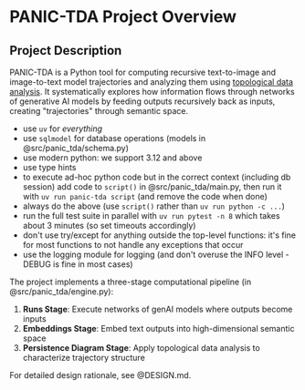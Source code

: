 # PANIC-TDA Project Overview

## Project Description

PANIC-TDA is a Python tool for computing recursive text-to-image and
image-to-text model trajectories and analyzing them using
[topological data analysis](https://en.wikipedia.org/wiki/Topological_data_analysis).
It systematically explores how information flows through networks of generative
AI models by feeding outputs recursively back as inputs, creating "trajectories"
through semantic space.

- use `uv` for _everything_
- use `sqlmodel` for database operations (models in @src/panic_tda/schema.py)
- use modern python: we support 3.12 and above
- use type hints
- to execute ad-hoc python code but in the correct context (including db
  session) add code to `script()` in @src/panic_tda/main.py, then run it with
  `uv run panic-tda script` (and remove the code when done)
- always do the above (use `script()` rather than `uv run python -c ...`)
- run the full test suite in parallel with `uv run pytest -n 8` which takes
  about 3 minutes (so set timeouts accordingly)
- don't use try/except for anything outside the top-level functions: it's fine
  for most functions to not handle any exceptions that occur
- use the logging module for logging (and don't overuse the INFO level - DEBUG
  is fine in most cases)

The project implements a three-stage computational pipeline (in
@src/panic_tda/engine.py):

1. **Runs Stage**: Execute networks of genAI models where outputs become inputs
2. **Embeddings Stage**: Embed text outputs into high-dimensional semantic space
3. **Persistence Diagram Stage**: Apply topological data analysis to
   characterize trajectory structure

For detailed design rationale, see @DESIGN.md.
